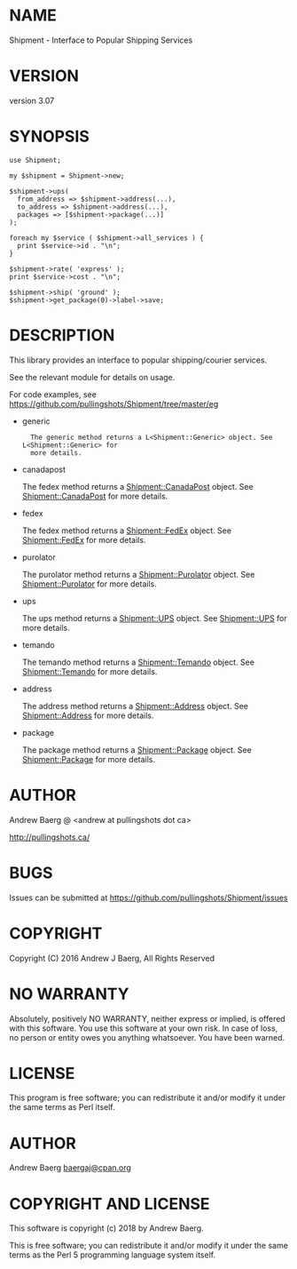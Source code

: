 # NAME

Shipment - Interface to Popular Shipping Services

# VERSION

version 3.07

# SYNOPSIS

    use Shipment;

    my $shipment = Shipment->new;
       
    $shipment->ups(
      from_address => $shipment->address(...),
      to_address => $shipment->address(...),
      packages => [$shipment->package(...)]
    );

    foreach my $service ( $shipment->all_services ) {
      print $service->id . "\n";
    }

    $shipment->rate( 'express' );
    print $service->cost . "\n";

    $shipment->ship( 'ground' );
    $shipment->get_package(0)->label->save;

# DESCRIPTION

This library provides an interface to popular shipping/courier services.

See the relevant module for details on usage.

For code examples, see https://github.com/pullingshots/Shipment/tree/master/eg

- generic

        The generic method returns a L<Shipment::Generic> object. See L<Shipment::Generic> for
        more details.

- canadapost

    The fedex method returns a [Shipment::CanadaPost](https://metacpan.org/pod/Shipment%3A%3ACanadaPost) object. See [Shipment::CanadaPost](https://metacpan.org/pod/Shipment%3A%3ACanadaPost) for more details.

- fedex

    The fedex method returns a [Shipment::FedEx](https://metacpan.org/pod/Shipment%3A%3AFedEx) object. See [Shipment::FedEx](https://metacpan.org/pod/Shipment%3A%3AFedEx) for more details.

- purolator

    The purolator method returns a [Shipment::Purolator](https://metacpan.org/pod/Shipment%3A%3APurolator) object. See [Shipment::Purolator](https://metacpan.org/pod/Shipment%3A%3APurolator) for more details.

- ups

    The ups method returns a [Shipment::UPS](https://metacpan.org/pod/Shipment%3A%3AUPS) object. See [Shipment::UPS](https://metacpan.org/pod/Shipment%3A%3AUPS) for more details.

- temando

    The temando method returns a [Shipment::Temando](https://metacpan.org/pod/Shipment%3A%3ATemando) object. See [Shipment::Temando](https://metacpan.org/pod/Shipment%3A%3ATemando) for more details.

- address

    The address method returns a [Shipment::Address](https://metacpan.org/pod/Shipment%3A%3AAddress) object. See [Shipment::Address](https://metacpan.org/pod/Shipment%3A%3AAddress) for more details.

- package

    The package method returns a [Shipment::Package](https://metacpan.org/pod/Shipment%3A%3APackage) object. See [Shipment::Package](https://metacpan.org/pod/Shipment%3A%3APackage) for more details.

# AUTHOR

Andrew Baerg @ &lt;andrew at pullingshots dot ca>

http://pullingshots.ca/

# BUGS

Issues can be submitted at https://github.com/pullingshots/Shipment/issues

# COPYRIGHT

Copyright (C) 2016 Andrew J Baerg, All Rights Reserved

# NO WARRANTY

Absolutely, positively NO WARRANTY, neither express or implied, is
offered with this software.  You use this software at your own risk.  In
case of loss, no person or entity owes you anything whatsoever.  You
have been warned.

# LICENSE

This program is free software; you can redistribute it and/or modify it
under the same terms as Perl itself.

# AUTHOR

Andrew Baerg <baergaj@cpan.org>

# COPYRIGHT AND LICENSE

This software is copyright (c) 2018 by Andrew Baerg.

This is free software; you can redistribute it and/or modify it under
the same terms as the Perl 5 programming language system itself.
